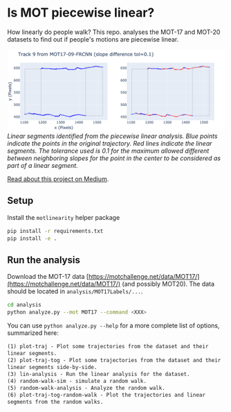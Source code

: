 # Is MOT piecewise linear?

How linearly do people walk? This repo. analyses the MOT-17 and MOT-20 datasets to find out if people's motions are piecewise linear.

![](readme_figs/MOT17-09-FRCNN_9_tog_tol_0.10.png)
*Linear segments identified from the piecewise linear analysis. Blue points indicate the points in the original trajectory. Red lines indicate the linear segments. The tolerance used is 0.1 for the maximum allowed different between neighboring slopes for the point in the center to be considered as part of a linear segment.*

[Read about this project on Medium](https://medium.com/practical-coding/is-mot-piecewise-linear-ea82f5e5aa6b).

## Setup

Install the `motlinearity` helper package

```bash
pip install -r requirements.txt
pip install -e .
```

## Run the analysis

Download the MOT-17 data [https://motchallenge.net/data/MOT17/](https://motchallenge.net/data/MOT17/) (and possibly MOT20). The data should be located in `analysis/MOT17Labels/...`.

```bash
cd analysis
python analyze.py --mot MOT17 --command <XXX>
```

You can use `python analyze.py --help` for a more complete list of options, summarized here:

```
(1) plot-traj - Plot some trajectories from the dataset and their linear segments. 
(2) plot-traj-tog - Plot some trajectories from the dataset and their linear segments side-by-side. 
(3) lin-analysis - Run the linear analysis for the dataset. 
(4) random-walk-sim - simulate a random walk. 
(5) random-walk-analysis - Analyze the random walk. 
(6) plot-traj-tog-random-walk - Plot the trajectories and linear segments from the random walks.
```
